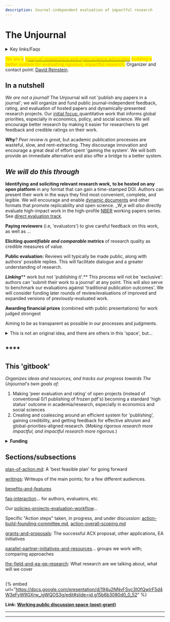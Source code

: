 ```yaml
---
description: Journal-independent evaluation of impactful research
---
```


# The Unjournal

<details>

<summary>Key links/Faqs</summary>

* ****[Guidelines for Evaluators](policies-projects-evaluation-workflow/policies-evaluation/guidelines-for-evaluators/)

<!---->

* [benefits-and-features](key-issues-explanations-faq/benefits-and-features/ "mention")

<!---->

* [Key writings (outlining/presenting the proposal)](master/writings/)

<!---->

* [Slide deck](https://docs.google.com/presentation/d/194u2NNvFSvc3IOfQwIrF5d4W3eFyW9GXrw\_igWQOS3g/edit#slide=id.g15b6b3080d0\_0\_52)

<!---->

* ['Why would researchers want to submit their work' (a top FAQ)](key-issues-explanations-faq/faq-interaction/for-researchers-authors.md#why-should-researchers-and-groups-submit-their-work-to-and-engage-with-the-unjournal)

</details>

<mark style="color:orange;">We are a</mark> [<mark style="color:orange;">group of researchers and open science advocates</mark>](master/discussion-team/) <mark style="color:orange;">building a better system for evaluating rigorous, impactful research.</mark> Organizer and contact point: [David Reinstein](https://www.davidreinstein.org).

## In a nutshell&#x20;

_We are not a journal!_ The Unjournal will not 'publish any papers in a journal'; we will organize and fund public journal-independent feedback, rating, and evaluation of hosted papers and dynamically-presented research projects. Our [initial focus: ](policies-projects-evaluation-workflow/considering-projects/)quantitative work that informs global priorities, especially in economics, policy, and social science. We will encourage better research by making it easier for researchers to get feedback and credible ratings on their work.

_**Why**? Peer review is great,_ but academic publication processes are wasteful, slow, and rent-extracting. They discourage innovation and encourage a great deal of effort spent 'gaming the system'. We will both provide an immediate alternative and also offer a bridge to a better system.



## _**We will do this through**_

**Identifying** **and soliciting relevant research work,** **to be hosted on any open platform** in any format that can gain a time-stamped DOI. Authors can present their work in the ways they find most convenient, complete, and legible. We will encourage and enable [dynamic documents](https://berkeley-scf.github.io/tutorial-dynamic-docs/) and other formats that promote replicability and open science. _W_e will _also_ directly evaluate high-impact work in the high-profile [NBER](https://www.nber.org/papers?page=1\&perPage=50\&sortBy=public\_date) working papers series. See [direct evaluation track](policies-projects-evaluation-workflow/considering-projects/direct-evaluation-track.md).&#x20;

**Paying reviewers** (i.e, 'evaluators') to give careful feedback on this work, as well as ...

**Eliciting **_**quantifiable and comparable**_** metrics** of research quality as credible measures of value.

**Public evaluation:** Reviews will typically be made public, along with authors' possible replies. This will facilitate dialogue and a greater understanding of research.

_**Linking**_** work but not 'publishing it'.** This process will not be 'exclusive': authors can 'submit their work to a journal' at any point. This will also serve to benchmark our evaluations against 'traditional publication outcomes'. We will consider funding later rounds of review/evaluations of improved and expanded versions of previously-evaluated work.

**Awarding financial prizes** (combined with public presentations) for work judged strongest

Aiming to be as transparent as possible in our processes and judgments.

<details>

<summary>This is not an original idea, and there are others in this 'space', but...</summary>

For example, this proposal is closely related to Elife's ["Publish, Review, Curate" model](https://elifesciences.org/articles/64910); see their updated (Oct 2022) model [here](https://elifesciences.org/inside-elife/54d63486/elife-s-new-model-changing-the-way-you-share-your-research). (However, we cover a different research focus, and make some different choices, discussed below.)\
\
We discuss other [parallel-partner-initiatives-and-resources](parallel-partner-initiatives-and-resources/ "mention"), many of whom we hope to work with. However, we think we are the only group funded to do this in this particular research area/focus. We are also taking a different approach to previous efforts, including funding evaluation (see [why-pay-evaluators-reviewers.md](policies-projects-evaluation-workflow/why-pay-evaluators-reviewers.md "mention")) and asking for quantified ratings and predictions (see [guidelines-for-evaluators](policies-projects-evaluation-workflow/policies-evaluation/guidelines-for-evaluators/ "mention")).

</details>

## ****

## **This 'gitbook'**&#x20;

_Organizes ideas and resources, and tracks our progress towards The Unjournal's twin goals of:_

1. Making ‘peer evaluation and rating’ of open projects (instead of conventional 0/1 publishing of frozen pdf's) becoming a standard 'high status' outcome in academia/research, especially in economics and social sciences
2. Creating and coalescing around an efficient system for 'publishing', gaining credibility, and getting feedback for effective altruism and global-priorities-aligned research. (_Making rigorous research more impactful, and impactful research more rigorous._)

<details>

<summary><strong>Funding</strong></summary>

****[acx-ltff-grant-proposal-as-submitted-successfull](grants-and-proposals/acx-ltff-grant-proposal-as-submitted-successfull/ "mention") grant (ACX passed it to the Long Term Future Fund, who awarded it).\
\
**Discussion space:** I've set up a post-grant "'Unjournal'": <mark style="background-color:orange;">Action plan discussion space"</mark> [<mark style="background-color:orange;">HERE</mark>](https://docs.google.com/document/d/1Ojb3a2X12av3c97wezYD6zLRkdo1xlx5r21cblf11JY/edit?usp=sharing)<mark style="background-color:orange;">.</mark> 25 Jun 2022 update: I have not kept the above discussion space fully updated; hope to level up soon.

_**Please let me know if you want edit/comment access to the present Gitbook.**_\
\
_Please do weigh in, all suggestions and comments will be credited... See also_ Unjournal: [public-facing FAQ in progress](https://docs.google.com/document/d/1czeeaLFg9BcsCOJLHYxvnym5icvwmOEtQyEGuc8aaXA/edit).\
\
_Unsuccessful followup:_ [_FTX application HERE_](grants-and-proposals/ftx-future-fund-for-further-funding-unsuccessful.md)_, still seeking more funding_

</details>

##

## Sections/subsections

[plan-of-action.md](master/plan-of-action.md "mention"): A 'best feasible plan' for going forward

[writings](master/writings/ "mention"): Writeups of the main points; for a few different audiences.

[benefits-and-features](key-issues-explanations-faq/benefits-and-features/ "mention")

[faq-interaction](key-issues-explanations-faq/faq-interaction/ "mention")... for authors, evaluators, etc.



Our [policies-projects-evaluation-workflow](policies-projects-evaluation-workflow/ "mention")...



Specific "Action steps" taken, in progress, and under discussion: [action-build-founding-committee.md](action-and-progress/action-build-founding-committee.md "mention"), [action-overall-scoping.md](the-field-and-ea-gp-research/action-overall-scoping.md "mention")



[grants-and-proposals](grants-and-proposals/ "mention"): The successful ACX proposal, other applications, EA initiatives



[parallel-partner-initiatives-and-resources](parallel-partner-initiatives-and-resources/ "mention")... groups we work with; comparing approaches



[the-field-and-ea-gp-research](the-field-and-ea-gp-research/ "mention"): What research are we talking about, what will we cover



##

{% embed url="https://docs.google.com/presentation/d/194u2NNvFSvc3IOfQwIrF5d4W3eFyW9GXrw_igWQOS3g/edit#slide=id.g15b6b3080d0_0_52" %}

**Link:** [**Working public discussion space (post-grant)**](https://docs.google.com/document/d/1Ojb3a2X12av3c97wezYD6zLRkdo1xlx5r21cblf11JY/edit?usp=sharing)

***



***
